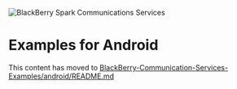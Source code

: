 ![BlackBerry Spark Communications Services](https://developer.blackberry.com/files/bbm-enterprise/documents/guide/resources/images/bnr-bbm-enterprise-sdk-title.png)

# Examples for Android

This content has moved to [BlackBerry-Communication-Services-Examples/android/README.md](https://github.com/blackberry/BlackBerry-Communication-Services-Examples/blob/master/android/README.md)
